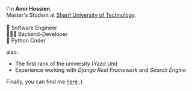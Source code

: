 I'm **Amir Hossien**,</br>
Master's Student at [Sharif University of Technology](http://www.sharif.edu/).</br>
</br>
🍓 Software Engineer</br>
👨🏻‍💻 Backend-Developer</br>
🐍 Python Coder</br>

also:</br>
- The first rank of the university (Yazd Uni)</br>
- Experience working with *Django Rest Framework* and *Search Engine*</br>

Finally, you can find me [here](https://www.linkedin.com/in/amirhossein-hasanzadeh/) ;)</br>

<!---
amirhossein-sg/amirhossein-sg is a ✨ special ✨ repository because its `README.md` (this file) appears on your GitHub profile.
You can click the Preview link to take a look at your changes.
--->
